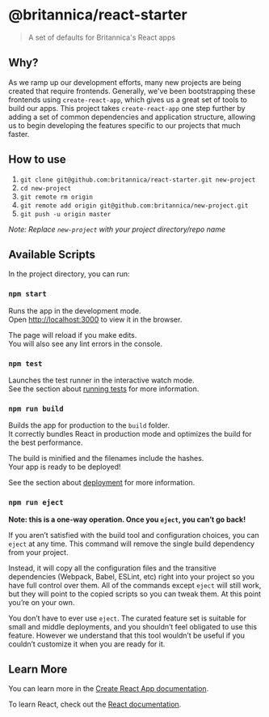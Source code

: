# @britannica/react-starter

> A set of defaults for Britannica's React apps

## Why?

As we ramp up our development efforts, many new projects are being created that require
frontends. Generally, we've been bootstrapping these frontends using `create-react-app`,
which gives us a great set of tools to build our apps. This project takes `create-react-app`
one step further by adding a set of common dependencies and application structure, 
allowing us to begin developing the features specific to our projects that much faster.

## How to use

1. `git clone git@github.com:britannica/react-starter.git new-project`
1. `cd new-project`
1. `git remote rm origin`
1. `git remote add origin git@github.com:britannica/new-project.git`
1. `git push -u origin master`

*Note: Replace `new-project` with your project directory/repo name*

## Available Scripts

In the project directory, you can run:

### `npm start`

Runs the app in the development mode.<br>
Open [http://localhost:3000](http://localhost:3000) to view it in the browser.

The page will reload if you make edits.<br>
You will also see any lint errors in the console.

### `npm test`

Launches the test runner in the interactive watch mode.<br>
See the section about [running tests](https://facebook.github.io/create-react-app/docs/running-tests) for more information.

### `npm run build`

Builds the app for production to the `build` folder.<br>
It correctly bundles React in production mode and optimizes the build for the best performance.

The build is minified and the filenames include the hashes.<br>
Your app is ready to be deployed!

See the section about [deployment](https://facebook.github.io/create-react-app/docs/deployment) for more information.

### `npm run eject`

**Note: this is a one-way operation. Once you `eject`, you can’t go back!**

If you aren’t satisfied with the build tool and configuration choices, you can `eject` at any time. This command will remove the single build dependency from your project.

Instead, it will copy all the configuration files and the transitive dependencies (Webpack, Babel, ESLint, etc) right into your project so you have full control over them. All of the commands except `eject` will still work, but they will point to the copied scripts so you can tweak them. At this point you’re on your own.

You don’t have to ever use `eject`. The curated feature set is suitable for small and middle deployments, and you shouldn’t feel obligated to use this feature. However we understand that this tool wouldn’t be useful if you couldn’t customize it when you are ready for it.

## Learn More

You can learn more in the [Create React App documentation](https://facebook.github.io/create-react-app/docs/getting-started).

To learn React, check out the [React documentation](https://reactjs.org/).
